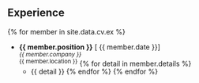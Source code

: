 ## Experience

{% for member in site.data.cv.ex %}

* **{{ member.position }}** [<span class="float-right btn  btn-sm btn-danger"><i class="fa fa-calendar"></i> {{ member.date }}</span>]
<br><sup>*{{ member.company }}*</sup>
<br><sup><i class="fas fa-fw fa-map-marker-alt" aria-hidden="true"></i>{{ member.location }}</sup>
    {% for detail in member.details %}
    * {{ detail }}
    {% endfor %}
{% endfor %}